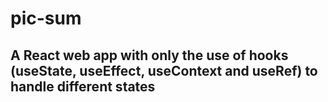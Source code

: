 # pic-sum

## A React web app with only the use of hooks (useState, useEffect, useContext and useRef) to handle different states
